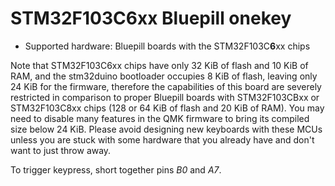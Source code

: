 # STM32F103C6xx Bluepill onekey

* Supported hardware: Bluepill boards with the STM32F103C**6**xx chips

Note that STM32F103C6xx chips have only 32 KiB of flash and 10 KiB of RAM, and the stm32duino bootloader occupies 8 KiB of flash, leaving only 24 KiB for the firmware, therefore the capabilities of this board are severely restricted in comparison to proper Bluepill boards with STM32F103CBxx or STM32F103C8xx chips (128 or 64 KiB of flash and 20 KiB of RAM).  You may need to disable many features in the QMK firmware to bring its compiled size below 24 KiB.  Please avoid designing new keyboards with these MCUs unless you are stuck with some hardware that you already have and don't want to just throw away.

To trigger keypress, short together pins *B0* and *A7*.
